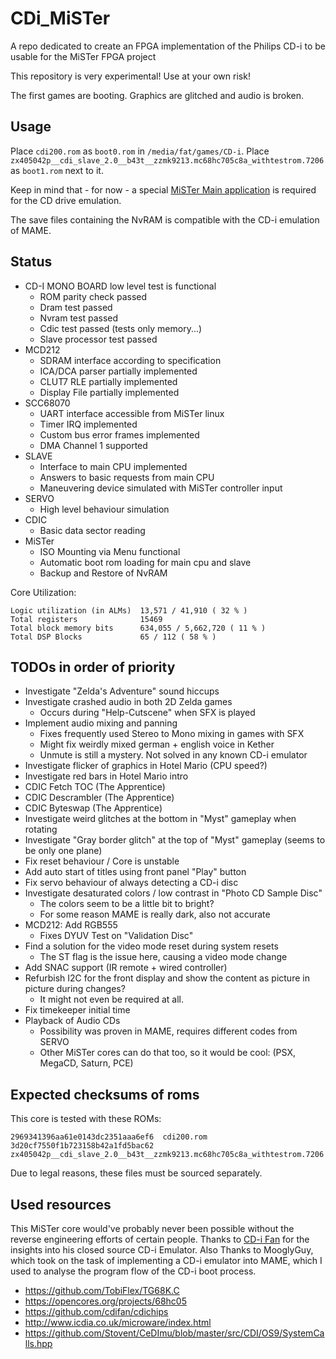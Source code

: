 # CDi_MiSTer

A repo dedicated to create an FPGA implementation of the Philips CD-i to be usable for the MiSTer FPGA project

This repository is very experimental! Use at your own risk!

The first games are booting. Graphics are glitched and audio is broken.

## Usage

Place `cdi200.rom` as `boot0.rom` in `/media/fat/games/CD-i`.
Place `zx405042p__cdi_slave_2.0__b43t__zzmk9213.mc68hc705c8a_withtestrom.7206` as `boot1.rom` next to it.

Keep in mind that - for now - a special [MiSTer Main application](https://github.com/Slamy/Main_MiSTer) is required for the CD drive emulation.

The save files containing the NvRAM is compatible with the CD-i emulation of MAME.

## Status

* CD-I MONO BOARD low level test is functional
    * ROM parity check passed
    * Dram test passed
    * Nvram test passed
    * Cdic test passed (tests only memory...)
    * Slave processor test passed
* MCD212
    * SDRAM interface according to specification
    * ICA/DCA parser partially implemented
    * CLUT7 RLE partially implemented
    * Display File partially implemented
* SCC68070
    * UART interface accessible from MiSTer linux
    * Timer IRQ implemented
    * Custom bus error frames implemented
    * DMA Channel 1 supported
* SLAVE
    * Interface to main CPU implemented
    * Answers to basic requests from main CPU
    * Maneuvering device simulated with MiSTer controller input
* SERVO
    * High level behaviour simulation
* CDIC
    * Basic data sector reading
* MiSTer
    * ISO Mounting via Menu functional
    * Automatic boot rom loading for main cpu and slave
    * Backup and Restore of NvRAM

Core Utilization:

    Logic utilization (in ALMs)  13,571 / 41,910 ( 32 % )
    Total registers              15469
    Total block memory bits      634,055 / 5,662,720 ( 11 % )
    Total DSP Blocks             65 / 112 ( 58 % )

## TODOs in order of priority

* Investigate "Zelda's Adventure" sound hiccups
* Investigate crashed audio in both 2D Zelda games
    * Occurs during "Help-Cutscene" when SFX is played
* Implement audio mixing and panning
    * Fixes frequently used Stereo to Mono mixing in games with SFX
    * Might fix weirdly mixed german + english voice in Kether
    * Unmute is still a mystery. Not solved in any known CD-i emulator
* Investigate flicker of graphics in Hotel Mario (CPU speed?)
* Investigate red bars in Hotel Mario intro
* CDIC Fetch TOC (The Apprentice)
* CDIC Descrambler (The Apprentice)
* CDIC Byteswap (The Apprentice)
* Investigate weird glitches at the bottom in "Myst" gameplay when rotating
* Investigate "Gray border glitch" at the top of "Myst" gameplay (seems to be only one plane)
* Fix reset behaviour / Core is unstable
* Add auto start of titles using front panel "Play" button
* Fix servo behaviour of always detecting a CD-i disc
* Investigate desaturated colors / low contrast in "Photo CD Sample Disc"
    * The colors seem to be a little bit to bright?
    * For some reason MAME is really dark, also not accurate
* MCD212: Add RGB555
    * Fixes DYUV Test on "Validation Disc"
* Find a solution for the video mode reset during system resets
    * The ST flag is the issue here, causing a video mode change
* Add SNAC support (IR remote + wired controller)
* Refurbish I2C for the front display and show the content as picture in picture during changes?
    * It might not even be required at all.
* Fix timekeeper initial time
* Playback of Audio CDs
    * Possibility was proven in MAME, requires different codes from SERVO
    * Other MiSTer cores can do that too, so it would be cool: (PSX, MegaCD, Saturn, PCE)

## Expected checksums of roms

This core is tested with these ROMs:

    2969341396aa61e0143dc2351aaa6ef6  cdi200.rom
    3d20cf7550f1b723158b42a1fd5bac62  zx405042p__cdi_slave_2.0__b43t__zzmk9213.mc68hc705c8a_withtestrom.7206

Due to legal reasons, these files must be sourced separately.

## Used resources

This MiSTer core would've probably never been possible without the reverse engineering efforts of certain people.
Thanks to [CD-i Fan](https://www.cdiemu.org/) for the insights into his closed source CD-i Emulator.
Also Thanks to MooglyGuy, which took on the task of implementing a CD-i emulator into MAME, which I used to analyse
the program flow of the CD-i boot process.

* https://github.com/TobiFlex/TG68K.C
* https://opencores.org/projects/68hc05
* https://github.com/cdifan/cdichips
* http://www.icdia.co.uk/microware/index.html
* https://github.com/Stovent/CeDImu/blob/master/src/CDI/OS9/SystemCalls.hpp

